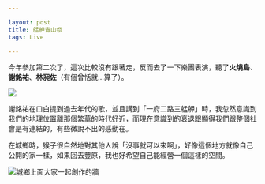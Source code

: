 ```yaml
---

layout: post
title: 艋舺青山祭
tags: Live

---
```


今年參加第二次了，這次比較沒有跟著走，反而去了一下樂團表演，聽了**火燒島**、**謝銘祐**、**林昶佐**（有個曾恬就...算了）。

![](https://lh3.googleusercontent.com/lTbipV4DCSxgWg1EqJUT9rNWkVujLex1eb1W5oAyZMvOK07aaWSLfA1FCE296PjGXAda51czPmFhzjH4XTM_jAF2Dm8iGaXJl07J2mu3H2dTCIb1YXc5r4oWmza8_OTr-nBPAVZmCDY=w1596-h897-no)


謝銘祐在口白提到過去年代的歌，並且講到「一府二路三艋舺」時，我忽然意識到我們的地理位置離那個繁華的時代好近，而現在意識到的衰退跟顯得我們跟整個社會是有連結的，有些微說不出的感動在。

在城鄉時，猴子很自然地對其他人說「沒事就可以來啊」，好像這個地方就像自己公開的家一樣，如果回去豐原，我也好希望自己能經營一個這樣的空間。

![城鄉上面大家一起創作的牆](https://lh3.googleusercontent.com/U86tB82YrJekUMftn0mpa4Abj-ljFYPqUwkCvOSTzmKbikTnzaMfYVygSKdj7NkgxyhHa8x84JiQwyo0igYwxEivOFB18EFN-LydlCFtB6sS08zFZ7a3qDMjL8k-W4i_oYDUSxUAEFM=w506-h897-no)
<!--stackedit_data:
eyJoaXN0b3J5IjpbLTEyNDY3MjIzNDBdfQ==
-->